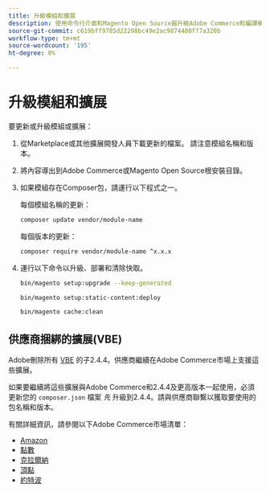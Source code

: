 ```yaml
---
title: 升級模組和擴展
description: 使用命令行介面和Magento Open Source器升級Adobe Commerce和編譯模組和擴展。
source-git-commit: c619bff9785d22298bc49e2ac9874480ff7a320b
workflow-type: tm+mt
source-wordcount: '195'
ht-degree: 0%

---
```



# 升級模組和擴展

要更新或升級模組或擴展：

1. 從Marketplace或其他擴展開發人員下載更新的檔案。 請注意模組名稱和版本。

1. 將內容導出到Adobe Commerce或Magento Open Source根安裝目錄。

1. 如果模組存在Composer包，請運行以下程式之一。

   每個模組名稱的更新：

   ```bash
   composer update vendor/module-name
   ```

   每個版本的更新：

   ```bash
   composer require vendor/module-name ^x.x.x
   ```

1. 運行以下命令以升級、部署和清除快取。

   ```bash
   bin/magento setup:upgrade --keep-generated
   ```

   ```bash
   bin/magento setup:static-content:deploy
   ```

   ```bash
   bin/magento cache:clean
   ```

## 供應商捆綁的擴展(VBE)

Adobe刪除所有 [VBE](https://devdocs.magento.com/extensions/vendor/) 的子2.4.4。供應商繼續在Adobe Commerce市場上支援這些擴展。

如果要繼續將這些擴展與Adobe Commerce和2.4.4及更高版本一起使用，必須更新您的 `composer.json` 檔案 _先_ 升級到2.4.4。請與供應商聯繫以獲取要使用的包名稱和版本。

有關詳細資訊，請參閱以下Adobe Commerce市場清單：

- [Amazon](https://marketplace.magento.com/amzn-amazon-pay-magento-2-module.html)
- [點數](https://marketplace.magento.com/dotdigital-dotdigital-magento2-os-package.html)
- [克拉爾納](https://marketplace.magento.com/klarna-m2-klarna.html)
- [頂點](https://marketplace.magento.com/vertexinc-vertex-tax-module.html)
- [約特波](https://marketplace.magento.com/yotpo-module-yotpo.html)

